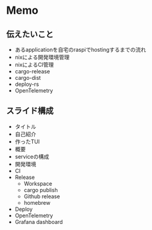 # Memo

## 伝えたいこと

* あるapplicationを自宅のraspiでhostingするまでの流れ
* nixによる開発環境管理
* nixによるCI管理
* cargo-release
* cargo-dist
* deploy-rs
* OpenTelemetry 

## スライド構成

* タイトル
* 自己紹介
* 作ったTUI
* 概要
* serviceの構成
* 開発環境
* CI
* Release
  * Workspace
  * cargo publish
  * Github release
  * homebrew
* Deploy
* OpenTelemetry
* Grafana dashboard
